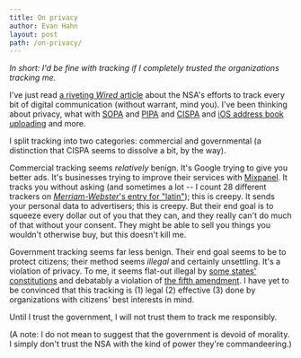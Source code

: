 ```yaml
---
title: On privacy
author: Evan Hahn
layout: post
path: /on-privacy/
---
```


_In short: I'd be fine with tracking if I completely trusted the organizations tracking me._

I've just read [a riveting _Wired_ article][1] about the NSA's efforts to track every bit of digital communication (without warrant, mind you). I've been thinking about privacy, what with [SOPA][2] and [PIPA][3] and [CISPA][4] and [iOS address book uploading][5] and more.

I split tracking into two categories: commercial and governmental (a distinction that CISPA seems to dissolve a bit, by the way).

Commercial tracking seems _relatively_ benign. It's Google trying to give you better ads. It's businesses trying to improve their services with [Mixpanel][6]. It tracks you without asking (and sometimes a lot -- I count 28 different trackers on [_Merriam-Webster_'s entry for "latin"][7]); this is creepy. It sends your personal data to advertisers; this is creepy. But their end goal is to squeeze every dollar out of you that they can, and they really can't do much of that without your consent. They might be able to sell you things you wouldn't otherwise buy, but this doesn't kill me.

Government tracking seems far less benign. Their end goal seems to be to protect citizens; their method seems _illegal_ and certainly unsettling. It's a violation of privacy. To me, it seems flat-out illegal by [some states' constitutions][8] and debatably a violation of [the fifth amendment][9]. I have yet to be convinced that this tracking is (1) legal (2) effective (3) done by organizations with citizens' best interests in mind.

Until I trust the government, I will not trust them to track me responsibly.

(A note: I do not mean to suggest that the government is devoid of morality. I simply don't trust the NSA with the kind of power they're commandeering.)

[1]: http://www.wired.com/threatlevel/2012/03/ff_nsadatacenter
[2]: http://en.wikipedia.org/wiki/Stop_Online_Piracy_Act
[3]: http://en.wikipedia.org/wiki/Protect_IP_Act
[4]: http://en.wikipedia.org/wiki/Cyber_Intelligence_Sharing_and_Protection_Act
[5]: http://mclov.in/2012/02/08/path-uploads-your-entire-address-book-to-their-servers.html
[6]: http://mixpanel.com
[7]: http://www.merriam-webster.com/dictionary/latin
[8]: http://www.leginfo.ca.gov/.const/.article_1
[9]: http://www.law.cornell.edu/constitution/fifth_amendment
